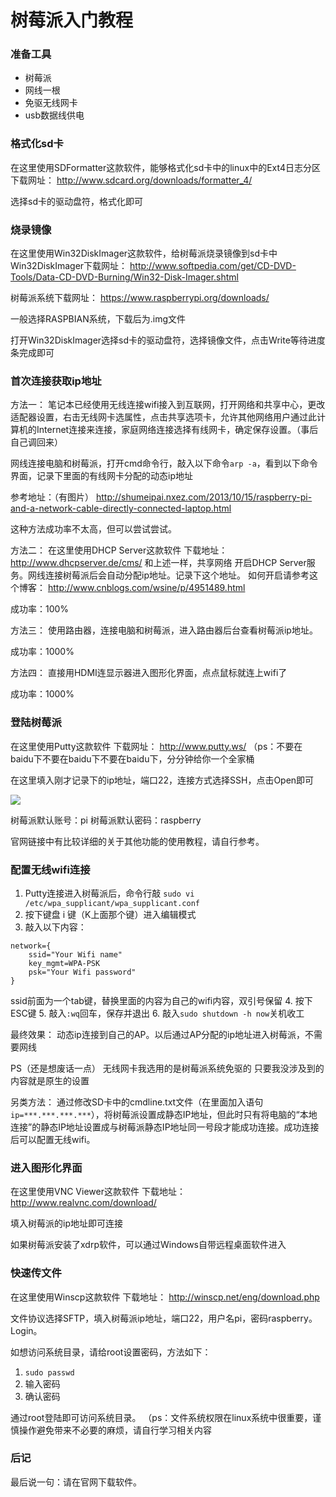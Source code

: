 # 树莓派入门教程

### 准备工具
- 树莓派
- 网线一根
- 免驱无线网卡
- usb数据线供电

### 格式化sd卡
在这里使用SDFormatter这款软件，能够格式化sd卡中的linux中的Ext4日志分区
下载网址：
http://www.sdcard.org/downloads/formatter_4/

选择sd卡的驱动盘符，格式化即可

### 烧录镜像
在这里使用Win32DiskImager这款软件，给树莓派烧录镜像到sd卡中
Win32DiskImager下载网址：
http://www.softpedia.com/get/CD-DVD-Tools/Data-CD-DVD-Burning/Win32-Disk-Imager.shtml

树莓派系统下载网址：
https://www.raspberrypi.org/downloads/

一般选择RASPBIAN系统，下载后为.img文件

打开Win32DiskImager选择sd卡的驱动盘符，选择镜像文件，点击Write等待进度条完成即可

### 首次连接获取ip地址

方法一：
笔记本已经使用无线连接wifi接入到互联网，打开网络和共享中心，更改适配器设置，右击无线网卡选属性，点击共享选项卡，允许其他网络用户通过此计算机的Internet连接来连接，家庭网络连接选择有线网卡，确定保存设置。（事后自己调回来）

网线连接电脑和树莓派，打开cmd命令行，敲入以下命令`arp -a`，看到以下命令界面，记录下里面的有线网卡分配的动态ip地址

参考地址：（有图片）
http://shumeipai.nxez.com/2013/10/15/raspberry-pi-and-a-network-cable-directly-connected-laptop.html

这种方法成功率不太高，但可以尝试尝试。

方法二：
在这里使用DHCP Server这款软件
下载地址：
http://www.dhcpserver.de/cms/
和上述一样，共享网络
开启DHCP Server服务。网线连接树莓派后会自动分配ip地址。记录下这个地址。
如何开启请参考这个博客：
http://www.cnblogs.com/wsine/p/4951489.html

成功率：100%

方法三：
使用路由器，连接电脑和树莓派，进入路由器后台查看树莓派ip地址。

成功率：1000%

方法四：
直接用HDMI连显示器进入图形化界面，点点鼠标就连上wifi了

成功率：1000%


### 登陆树莓派

在这里使用Putty这款软件
下载网址：
http://www.putty.ws/
（ps：不要在baidu下不要在baidu下不要在baidu下，分分钟给你一个全家桶

在这里填入刚才记录下的ip地址，端口22，连接方式选择SSH，点击Open即可

![](http://images2015.cnblogs.com/blog/701997/201510/701997-20151031013013404-1937086123.jpg)

树莓派默认账号：pi
树莓派默认密码：raspberry

官网链接中有比较详细的关于其他功能的使用教程，请自行参考。

### 配置无线wifi连接

1. Putty连接进入树莓派后，命令行敲
`sudo vi /etc/wpa_supplicant/wpa_supplicant.conf`
2. 按下键盘 i 键（K上面那个键）进入编辑模式
3. 敲入以下内容：
```
network={
    ssid="Your Wifi name"
    key_mgmt=WPA-PSK
    psk="Your Wifi password"
}
```
ssid前面为一个tab键，替换里面的内容为自己的wifi内容，双引号保留
4. 按下ESC键
5. 敲入`:wq`回车，保存并退出
6. 敲入`sudo shutdown -h now`关机收工

最终效果：
动态ip连接到自己的AP。以后通过AP分配的ip地址进入树莓派，不需要网线

PS（还是想废话一点）
无线网卡我选用的是树莓派系统免驱的
只要我没涉及到的内容就是原生的设置

另类方法：
通过修改SD卡中的cmdline.txt文件（在里面加入语句`ip=***.***.***.***`），将树莓派设置成静态IP地址，但此时只有将电脑的“本地连接”的静态IP地址设置成与树莓派静态IP地址同一号段才能成功连接。成功连接后可以配置无线wifi。

### 进入图形化界面
在这里使用VNC Viewer这款软件
下载地址：
http://www.realvnc.com/download/

填入树莓派的ip地址即可连接

如果树莓派安装了xdrp软件，可以通过Windows自带远程桌面软件进入

### 快速传文件
在这里使用Winscp这款软件
下载地址：
http://winscp.net/eng/download.php

文件协议选择SFTP，填入树莓派ip地址，端口22，用户名pi，密码raspberry。Login。

如想访问系统目录，请给root设置密码，方法如下：
1. `sudo passwd`
2. 输入密码
3. 确认密码

通过root登陆即可访问系统目录。
（ps：文件系统权限在linux系统中很重要，谨慎操作避免带来不必要的麻烦，请自行学习相关内容

### 后记

最后说一句：请在官网下载软件。